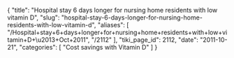 {
  "title": "Hospital stay 6 days longer for nursing home residents with low vitamin D",
  "slug": "hospital-stay-6-days-longer-for-nursing-home-residents-with-low-vitamin-d",
  "aliases": [
    "/Hospital+stay+6+days+longer+for+nursing+home+residents+with+low+vitamin+D+\u2013+Oct+2011",
    "/2112"
  ],
  "tiki_page_id": 2112,
  "date": "2011-10-21",
  "categories": [
    "Cost savings with Vitamin D"
  ]
}

